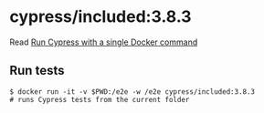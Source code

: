 # cypress/included:3.8.3

Read [Run Cypress with a single Docker command][blog post url]

## Run tests

```shell
$ docker run -it -v $PWD:/e2e -w /e2e cypress/included:3.8.3
# runs Cypress tests from the current folder
```

[blog post url]: https://www.cypress.io/blog/2019/05/02/run-cypress-with-a-single-docker-command/
